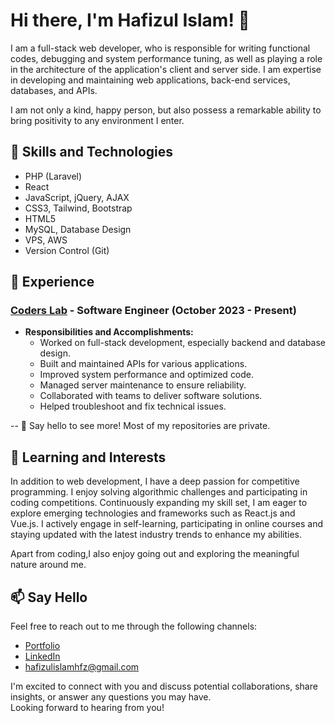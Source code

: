# Hi there, I'm Hafizul Islam! 👋
I am a full-stack web developer, who is responsible for writing functional codes, debugging and system performance tuning, as well as playing a role in the architecture of the application's client and server side. I am expertise in developing and maintaining web applications, back-end services, databases, and APIs.

I am not only a kind, happy person, but also possess a remarkable ability to bring positivity to any environment I enter.

## 🚀 Skills and Technologies
- PHP (Laravel)
- React
- JavaScript, jQuery, AJAX
- CSS3, Tailwind, Bootstrap 
- HTML5
- MySQL, Database Design
- VPS, AWS
- Version Control (Git)

## 💼 Experience
### [Coders Lab](https://coderslab.com.bd/) - Software Engineer (October 2023 - Present)
  - **Responsibilities and Accomplishments:**
      - Worked on full-stack development, especially backend and database design.
      - Built and maintained APIs for various applications.
      - Improved system performance and optimized code.
      - Managed server maintenance to ensure reliability.
      - Collaborated with teams to deliver software solutions.
      - Helped troubleshoot and fix technical issues.

 -- 👋 Say hello to see more! Most of my repositories are private.

## 🌱 Learning and Interests
In addition to web development, I have a deep passion for competitive programming. I enjoy solving algorithmic challenges and participating in coding competitions.
Continuously expanding my skill set, I am eager to explore emerging technologies and frameworks such as React.js and Vue.js. I actively engage in self-learning, participating in online courses and staying updated with the latest industry trends to enhance my abilities.

Apart from coding,I also enjoy going out and exploring the meaningful nature around me.

## 📫 Say Hello

Feel free to reach out to me through the following channels:

- [Portfolio](https://hafizulislamhfz.github.io/Hafizul-portfolio/)
- [LinkedIn](https://www.linkedin.com/in/hafizulislamhfz/)
- [hafizulislamhfz@gmail.com](mailto:hafizulislamhfz@gmail.com)

I'm excited to connect with you and discuss potential collaborations, share insights, or answer any questions you may have.<br>
Looking forward to hearing from you!
